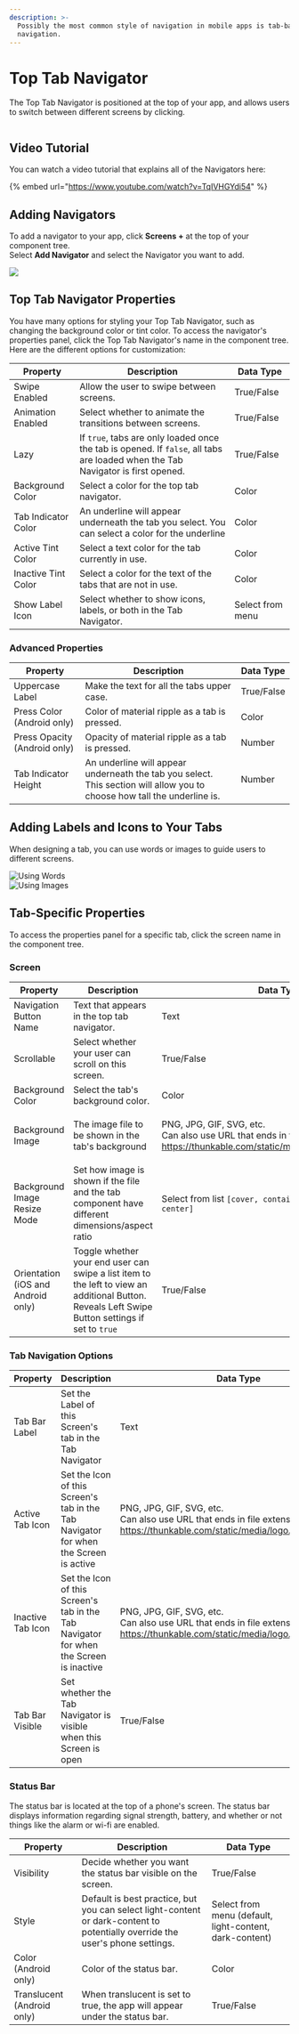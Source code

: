 ```yaml
---
description: >-
  Possibly the most common style of navigation in mobile apps is tab-based
  navigation.
---
```


# Top Tab Navigator

The Top Tab Navigator is positioned at the top of your app, and allows users to switch between different screens by clicking.&#x20;

<div align="left">

<img src=".gitbook/assets/image (112).png" alt="">

</div>

## Video Tutorial

You can watch a video tutorial that explains all of the Navigators here:

{% embed url="https://www.youtube.com/watch?v=TqIVHGYdi54" %}

## Adding Navigators

To add a navigator to your app, click **Screens +** at the top of your component tree. \
Select **Add Navigator** and select the Navigator you want to add.

![](.gitbook/assets/screen-shot-2021-04-08-at-5.06.23-pm.png)

## Top Tab Navigator Properties

You have many options for styling your Top Tab Navigator, such as changing the background color or tint color. To access the navigator's properties panel, click the Top Tab Navigator's name in the component tree. Here are the different options for customization:

| Property            | Description                                                                                                                     | Data Type        |
| ------------------- | ------------------------------------------------------------------------------------------------------------------------------- | ---------------- |
| Swipe Enabled       | Allow the user to swipe between screens.                                                                                        | True/False       |
| Animation Enabled   | Select whether to animate the transitions between screens.                                                                      | True/False       |
| Lazy                | If `true`, tabs are only loaded once the tab is opened. If `false`, all tabs are loaded when the Tab Navigator is first opened. | True/False       |
| Background Color    | Select a color for the top tab navigator.                                                                                       | Color            |
| Tab Indicator Color | An underline will appear underneath the tab you select. You can select a color for the underline                                | Color            |
| Active Tint Color   | Select a text color for the tab currently in use.                                                                               | Color            |
| Inactive Tint Color | Select a color for the text of the tabs that are not in use.                                                                    | Color            |
| Show Label Icon     | Select whether to show icons, labels, or both in the Tab Navigator.                                                             | Select from menu |

### Advanced Properties <a href="#data-viewer-list" id="data-viewer-list"></a>

| Property                     | Description                                                                                                              | Data Type  |
| ---------------------------- | ------------------------------------------------------------------------------------------------------------------------ | ---------- |
| Uppercase Label              | Make the text for all the tabs upper case.                                                                               | True/False |
| Press Color (Android only)   | Color of material ripple as a tab is pressed.                                                                            | Color      |
| Press Opacity (Android only) | Opacity of material ripple as a tab is pressed.                                                                          | Number     |
| Tab Indicator Height         | An underline will appear underneath the tab you select. This section will allow you to choose how tall the underline is. | Number     |



## Adding Labels and Icons to Your Tabs&#x20;

When designing a tab, you can use words or images to guide users to different screens.&#x20;

<div align="left">

<img src=".gitbook/assets/image (112).png" alt="Using Words">

</div>

<div align="left">

<img src=".gitbook/assets/image (54).png" alt="Using Images">

</div>

## Tab-Specific Properties

To access the properties panel for a specific tab, click the screen name in the component tree.&#x20;

### Screen

| Property                           | Description                                                                                                                                      | Data Type                                                                                                                                                                                                    |
| ---------------------------------- | ------------------------------------------------------------------------------------------------------------------------------------------------ | ------------------------------------------------------------------------------------------------------------------------------------------------------------------------------------------------------------ |
| Navigation Button Name             | Text that appears in the top tab navigator.                                                                                                      | Text                                                                                                                                                                                                         |
| Scrollable                         | Select whether your user can scroll on this screen.                                                                                              | True/False                                                                                                                                                                                                   |
| Background Color                   | Select the tab's background color.                                                                                                               | Color                                                                                                                                                                                                        |
| Background Image                   | The image file to be shown in the tab's background                                                                                               | <p>PNG, JPG, GIF, SVG, etc.<br>Can also use URL that ends in file extension (eg <a href="https://thunkable.com/static/media/logo.ba96eb83.png">https://thunkable.com/static/media/logo.ba96eb83.png</a>)</p> |
| Background Image Resize Mode       | Set how image is shown if the file and the tab component have different dimensions/aspect ratio                                                  | <p>Select from list <code>[cover, contain, stretch, repeat, center]</code><br></p>                                                                                                                           |
| Orientation (iOS and Android only) | Toggle whether your end user can swipe a list item to the left to view an additional Button. Reveals Left Swipe Button settings if set to `true` | True/False                                                                                                                                                                                                   |

### Tab Navigation Options

| Property          | Description                                                                            | Data Type                                                                                                                                                                                                    |
| ----------------- | -------------------------------------------------------------------------------------- | ------------------------------------------------------------------------------------------------------------------------------------------------------------------------------------------------------------ |
| Tab Bar Label     | Set the Label of this Screen's tab in the Tab Navigator                                | Text                                                                                                                                                                                                         |
| Active Tab Icon   | Set the Icon of this Screen's tab in the Tab Navigator for when the Screen is active   | <p>PNG, JPG, GIF, SVG, etc.<br>Can also use URL that ends in file extension (eg <a href="https://thunkable.com/static/media/logo.ba96eb83.png">https://thunkable.com/static/media/logo.ba96eb83.png</a>)</p> |
| Inactive Tab Icon | Set the Icon of this Screen's tab in the Tab Navigator for when the Screen is inactive | <p>PNG, JPG, GIF, SVG, etc.<br>Can also use URL that ends in file extension (eg <a href="https://thunkable.com/static/media/logo.ba96eb83.png">https://thunkable.com/static/media/logo.ba96eb83.png</a>)</p> |
| Tab Bar Visible   | Set whether the Tab Navigator is visible when this Screen is open                      | True/False                                                                                                                                                                                                   |

### Status Bar

The status bar is located at the top of a phone's screen. The status bar displays information regarding signal strength, battery, and whether or not things like the alarm or wi-fi are enabled.

| Property                   | Description                                                                                                                    | Data Type                                               |
| -------------------------- | ------------------------------------------------------------------------------------------------------------------------------ | ------------------------------------------------------- |
| Visibility                 | Decide whether you want the status bar visible on the screen.                                                                  | True/False                                              |
| Style                      | Default is best practice, but you can select light-content or dark-content to potentially override the user's phone settings.  | Select from menu (default, light-content, dark-content) |
| Color (Android only)       | Color of the status bar.                                                                                                       | Color                                                   |
| Translucent (Android only) | When translucent is set to true, the app will appear under the status bar.                                                     | True/False                                              |


